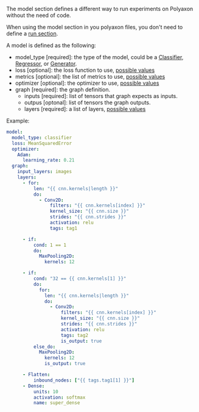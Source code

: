The model section defines a different way to run experiments
on Polyaxon without the need of code.

When using the model section in you polyaxon files, you don't need to define a [run section](sections#run).

A model is defined as the following:

 * model_type [required]: the type of the model, could be a [Classifier](/polyaxon_lib/models#classifierconfig), [Regressor](/polyaxon_lib/models#regressorconfig), or [Generator](/polyaxon_lib/models#generatorconfig).
 * loss [optional]: the loss function to use, [possible values](/polyaxon_lib/losses)
 * metrics [optional]: the list of metrics to use, [possible values](/polyaxon_lib/metrics)
 * optimizer [optional]: the optimizer to use, [possible values](/polyaxon_lib/optimizers/)
 * graph [required]: the graph definition.
    * inputs [required]: list of tensors that graph expects as inputs.
    * outpus [optonal]: list of tensors the graph outputs.
    * layers [required]: a list of layers, [possible values](polyaxon_lib/layers)


Example:

```yaml
model:
  model_type: classifier
  loss: MeanSquaredError
  optimizer:
    Adam:
      learning_rate: 0.21
  graph:
    input_layers: images
    layers:
      - for:
          len: "{{ cnn.kernels|length }}"
          do:
            - Conv2D:
                filters: "{{ cnn.kernels[index] }}"
                kernel_size: "{{ cnn.size }}"
                strides: "{{ cnn.strides }}"
                activation: relu
                tags: tag1

      - if:
          cond: 1 == 1
          do:
            MaxPooling2D:
              kernels: 12

      - if:
          cond: "32 == {{ cnn.kernels[1] }}"
          do:
            for:
              len: "{{ cnn.kernels|length }}"
              do:
                - Conv2D:
                    filters: "{{ cnn.kernels[index] }}"
                    kernel_size: "{{ cnn.size }}"
                    strides: "{{ cnn.strides }}"
                    activation: relu
                    tags: tag2
                    is_output: true
          else_do:
            MaxPooling2D:
              kernels: 12
              is_output: true

      - Flatten:
          inbound_nodes: ["{{ tags.tag1[1] }}"]
      - Dense:
          units: 10
          activation: softmax
          name: super_dense
```
